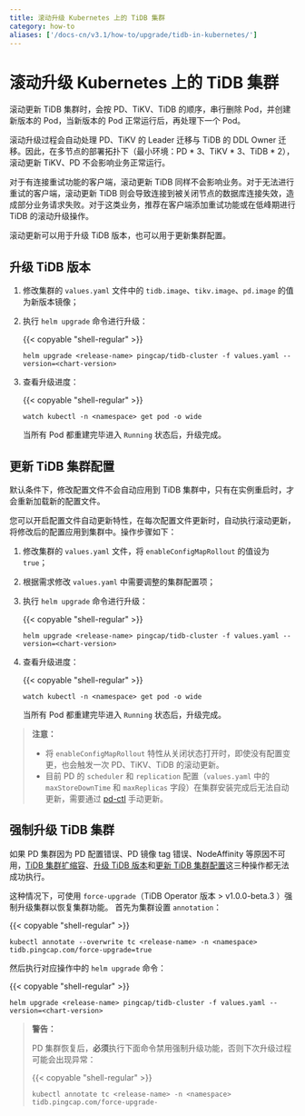 ```yaml
---
title: 滚动升级 Kubernetes 上的 TiDB 集群
category: how-to
aliases: ['/docs-cn/v3.1/how-to/upgrade/tidb-in-kubernetes/']
---
```


# 滚动升级 Kubernetes 上的 TiDB 集群

滚动更新 TiDB 集群时，会按 PD、TiKV、TiDB 的顺序，串行删除 Pod，并创建新版本的 Pod，当新版本的 Pod 正常运行后，再处理下一个 Pod。

滚动升级过程会自动处理 PD、TiKV 的 Leader 迁移与 TiDB 的 DDL Owner 迁移。因此，在多节点的部署拓扑下（最小环境：PD \* 3、TiKV \* 3、TiDB \* 2），滚动更新 TiKV、PD 不会影响业务正常运行。

对于有连接重试功能的客户端，滚动更新 TiDB 同样不会影响业务。对于无法进行重试的客户端，滚动更新 TiDB 则会导致连接到被关闭节点的数据库连接失效，造成部分业务请求失败。对于这类业务，推荐在客户端添加重试功能或在低峰期进行 TiDB 的滚动升级操作。

滚动更新可以用于升级 TiDB 版本，也可以用于更新集群配置。

## 升级 TiDB 版本

1. 修改集群的 `values.yaml` 文件中的 `tidb.image`、`tikv.image`、`pd.image` 的值为新版本镜像；
2. 执行 `helm upgrade` 命令进行升级：

    {{< copyable "shell-regular" >}}

    ```shell
    helm upgrade <release-name> pingcap/tidb-cluster -f values.yaml --version=<chart-version>
    ```

3. 查看升级进度：

    {{< copyable "shell-regular" >}}

    ```shell
    watch kubectl -n <namespace> get pod -o wide
    ```

    当所有 Pod 都重建完毕进入 `Running` 状态后，升级完成。

## 更新 TiDB 集群配置

默认条件下，修改配置文件不会自动应用到 TiDB 集群中，只有在实例重启时，才会重新加载新的配置文件。

您可以开启配置文件自动更新特性，在每次配置文件更新时，自动执行滚动更新，将修改后的配置应用到集群中。操作步骤如下：

1. 修改集群的 `values.yaml` 文件，将 `enableConfigMapRollout` 的值设为 `true`；
2. 根据需求修改 `values.yaml` 中需要调整的集群配置项；
3. 执行 `helm upgrade` 命令进行升级：

    {{< copyable "shell-regular" >}}

    ```shell
    helm upgrade <release-name> pingcap/tidb-cluster -f values.yaml --version=<chart-version>
    ```

4. 查看升级进度：

    {{< copyable "shell-regular" >}}

    ```shell
    watch kubectl -n <namespace> get pod -o wide
    ```

    当所有 Pod 都重建完毕进入 `Running` 状态后，升级完成。

> **注意：**
>
> - 将 `enableConfigMapRollout` 特性从关闭状态打开时，即使没有配置变更，也会触发一次 PD、TiKV、TiDB 的滚动更新。
> - 目前 PD 的 `scheduler` 和 `replication` 配置（`values.yaml` 中的 `maxStoreDownTime` 和 `maxReplicas` 字段）在集群安装完成后无法自动更新，需要通过 [pd-ctl](/v3.1/reference/tools/pd-control.md) 手动更新。

## 强制升级 TiDB 集群

如果 PD 集群因为 PD 配置错误、PD 镜像 tag 错误、NodeAffinity 等原因不可用，[TiDB 集群扩缩容](/v3.1/tidb-in-kubernetes/scale-in-kubernetes.md)、[升级 TiDB 版本](#升级-tidb-版本)和[更新 TiDB 集群配置](#更新-tidb-集群配置)这三种操作都无法成功执行。

这种情况下，可使用 `force-upgrade`（TiDB Operator 版本 > v1.0.0-beta.3 ）强制升级集群以恢复集群功能。
首先为集群设置 `annotation`：

{{< copyable "shell-regular" >}}

```shell
kubectl annotate --overwrite tc <release-name> -n <namespace> tidb.pingcap.com/force-upgrade=true
```

然后执行对应操作中的 `helm upgrade` 命令：

{{< copyable "shell-regular" >}}

```shell
helm upgrade <release-name> pingcap/tidb-cluster -f values.yaml --version=<chart-version>
```

> **警告：**
>
> PD 集群恢复后，**必须**执行下面命令禁用强制升级功能，否则下次升级过程可能会出现异常：
>
> {{< copyable "shell-regular" >}}
>
> ```shell
> kubectl annotate tc <release-name> -n <namespace> tidb.pingcap.com/force-upgrade-
> ```
